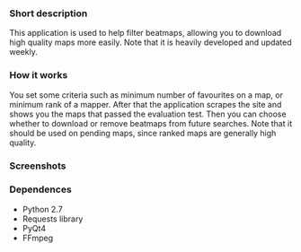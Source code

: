 ### Short description

This application is used to help filter beatmaps, allowing you to download high quality maps more easily.
Note that it is heavily developed and updated weekly.

### How it works

You set some criteria such as minimum number of favourites on a map, or minimum rank of a mapper.
After that the application scrapes the site and shows you the maps that passed the evaluation test.
Then you can choose whether to download or remove beatmaps from future searches.
Note that it should be used on pending maps, since ranked maps are generally high quality.

### Screenshots

### Dependences

* Python 2.7
* Requests library
* PyQt4
* FFmpeg
